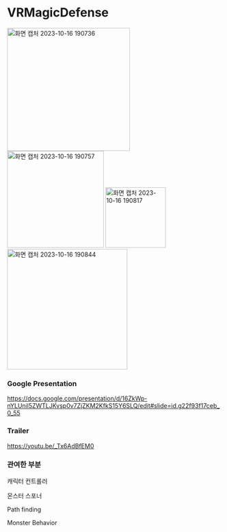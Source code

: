 # VRMagicDefense
<img width="287" alt="화면 캡처 2023-10-16 190736" src="https://github.com/LittleRookey/VRMagicDefense/assets/37283117/e6eb0f42-1be3-49aa-8d03-98acbff2ada2"> 
 
 <img width="226" alt="화면 캡처 2023-10-16 190757" src="https://github.com/LittleRookey/VRMagicDefense/assets/37283117/e45e63c4-8d74-4bf3-9acf-7d2d4cdd41e6"> 
 
<img width="141" alt="화면 캡처 2023-10-16 190817" src="https://github.com/LittleRookey/VRMagicDefense/assets/37283117/4d72ff42-45ea-4873-a397-5ce23a13c89f"> 

<img width="281" alt="화면 캡처 2023-10-16 190844" src="https://github.com/LittleRookey/VRMagicDefense/assets/37283117/3b4e4379-1fe6-479c-8226-ecac7bfbd23c">

### Google Presentation
https://docs.google.com/presentation/d/16ZkWp-nYLUnil5ZWTLJKvsp0v7ZjZKM2KfkS15Y6SLQ/edit#slide=id.g22f93f17ceb_0_55


### Trailer
https://youtu.be/_Tx6AdBfEM0

### 관여한 부분
캐릭터 컨트롤러 

몬스터 스포너 

Path finding 

Monster Behavior 



